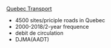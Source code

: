 [Quebec Transport](https://www.donneesquebec.ca/recherche/fr/dataset/debit-de-circulation)  
+ 4500 sites/priciple roads in Quebec
+ 2000-2018/2-year frequence
+ debit de circulation
+ DJMA(AADT)

